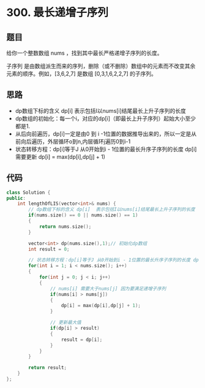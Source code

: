 # 300. 最长递增子序列

## 题目

给你一个整数数组 nums ，找到其中最长严格递增子序列的长度。

子序列 是由数组派生而来的序列，删除（或不删除）数组中的元素而不改变其余元素的顺序。例如，[3,6,2,7] 是数组 [0,3,1,6,2,2,7] 的子序列。

## 思路

* dp数组下标的含义 dp[i]  表示包括I以nums[i]结尾最长上升子序列的长度
* dp数组的初始化：每一个i，对应的dp[i]（即最长上升子序列）起始大小至少都是1.
* 从后向前遍历，dp[i]一定是由0 到 i -1位置的数据推导出来的，所以一定是从前向后遍历，外层循环o到n,内层循环j遍历0到i-1
* 状态转移方程：dp[i]等于J 从0开始到i - 1位置的最长升序子序列的长度 dp[i]需要更新 dp[i] = max(dp[i],dp[j] + 1)

## 代码

```cpp
class Solution {
public:
    int lengthOfLIS(vector<int>& nums) {
        // dp数组下标的含义 dp[i]  表示包括I以nums[i]结尾最长上升子序列的长度
        if(nums.size() == 0 || nums.size() == 1)
        {
            return nums.size();
        }

        vector<int> dp(nums.size(),1);// 初始化dp数组 
        int result = 0;

        // 状态转移方程：dp[i]等于J 从0开始到i - 1位置的最长升序子序列的长度 dp[i]需要更新 dp[i] = max(dp[i],dp[j] + 1)
        for(int i = 1; i < nums.size(); i++)
        {
            for(int j = 0; j < i; j++)
            {
                // nums[i] 需要大于nums[j] 因为要满足递增子序列
                if(nums[i] > nums[j])
                {
                    dp[i] = max(dp[i],dp[j] + 1);
                }

                // 更新最大值
                if(dp[i] > result)
                {
                    result = dp[i];
                }
            }
        }

        return result;
    }
};

```
